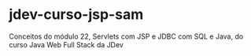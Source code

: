 # jdev-curso-jsp-sam
Conceitos do módulo 22, Servlets com JSP e JDBC com SQL e Java, do curso Java Web Full Stack da JDev 
